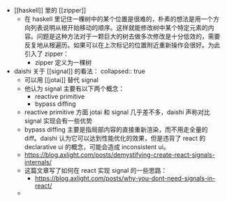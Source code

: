 - [[haskell]] 里的 [[zipper]]
	- 在 haskell 里记住一棵树中的某个位置是很难的，朴素的想法是用一个方向列表说明从根开始移动的顺序。这样就能修改树中某个特定元素的内容。问题是这种方法对于一颗巨大的树去做多次修改是十分低效的，需要反复地从根遍历。如果可以在上次标记的位置附近重新操作会很好。为此引入了 zipper：
		- zipper 定义为一棵树
- daishi 关于 [[signal]] 的看法：
  collapsed:: true
	- 可以用 [[jotai]] 替代 signal
	- 他认为 signal 主要有以下两个概念：
		- reactive primitive
		- bypass diffing
	- reactive primitive 方面 jotai 和 signal 几乎差不多，daishi 声称对比 signal 实现会有一些优势
	- bypass diffing 主要是指局部内容的直接重新渲染，而不用走全量的 diff。daishi 认为它可以达到性能优化的效果，但是违背了 react 的 declarative ui 的概念，可能会造成 inconsistent ui。
	- https://blog.axlight.com/posts/demystifying-create-react-signals-internals/
	- 这篇文章写了如何在 react 实现 signal 的一些思路：
		- https://blog.axlight.com/posts/why-you-dont-need-signals-in-react/
	-